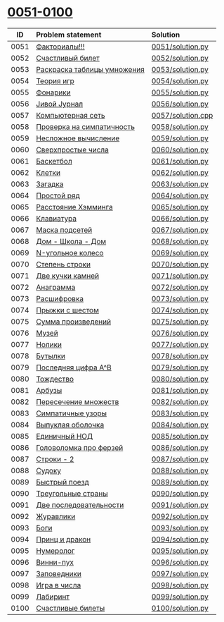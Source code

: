 # [0051-0100](http://acmp.ru/index.asp?main=tasks&str=%20&page=1&id_type=0)

| ID   | Problem statement                                                                                    | Solution                               |
|:----:|:-----------------------------------------------------------------------------------------------------|:---------------------------------------|
| 0051 | [Факториалы!!!                                     ](http://acmp.ru/index.asp?main=task&id_task=51 ) | [0051/solution.py ](0051/solution.py ) |
| 0052 | [Счастливый билет                                  ](http://acmp.ru/index.asp?main=task&id_task=52 ) | [0052/solution.py ](0052/solution.py ) |
| 0053 | [Раскраска таблицы умножения                       ](http://acmp.ru/index.asp?main=task&id_task=53 ) | [0053/solution.py ](0053/solution.py ) |
| 0054 | [Теория игр                                        ](http://acmp.ru/index.asp?main=task&id_task=54 ) | [0054/solution.py ](0054/solution.py ) |
| 0055 | [Фонарики                                          ](http://acmp.ru/index.asp?main=task&id_task=55 ) | [0055/solution.py ](0055/solution.py ) |
| 0056 | [Jивой Jурнал                                      ](http://acmp.ru/index.asp?main=task&id_task=56 ) | [0056/solution.py ](0056/solution.py ) |
| 0057 | [Компьютерная сеть                                 ](http://acmp.ru/index.asp?main=task&id_task=57 ) | [0057/solution.cpp](0057/solution.cpp) |
| 0058 | [Проверка на симпатичность                         ](http://acmp.ru/index.asp?main=task&id_task=58 ) | [0058/solution.py ](0058/solution.py ) |
| 0059 | [Несложное вычисление                              ](http://acmp.ru/index.asp?main=task&id_task=59 ) | [0059/solution.py ](0059/solution.py ) |
| 0060 | [Сверхпростые числа                                ](http://acmp.ru/index.asp?main=task&id_task=60 ) | [0060/solution.py ](0060/solution.py ) |
| 0061 | [Баскетбол                                         ](http://acmp.ru/index.asp?main=task&id_task=61 ) | [0061/solution.py ](0061/solution.py ) |
| 0062 | [Клетки                                            ](http://acmp.ru/index.asp?main=task&id_task=62 ) | [0062/solution.py ](0062/solution.py ) |
| 0063 | [Загадка                                           ](http://acmp.ru/index.asp?main=task&id_task=63 ) | [0063/solution.py ](0063/solution.py ) |
| 0064 | [Простой ряд                                       ](http://acmp.ru/index.asp?main=task&id_task=64 ) | [0064/solution.py ](0064/solution.py ) |
| 0065 | [Расстояние Хэмминга                               ](http://acmp.ru/index.asp?main=task&id_task=65 ) | [0065/solution.py ](0065/solution.py ) |
| 0066 | [Клавиатура                                        ](http://acmp.ru/index.asp?main=task&id_task=66 ) | [0066/solution.py ](0066/solution.py ) |
| 0067 | [Маска подсетей                                    ](http://acmp.ru/index.asp?main=task&id_task=67 ) | [0067/solution.py ](0067/solution.py ) |
| 0068 | [Дом - Школа - Дом                                 ](http://acmp.ru/index.asp?main=task&id_task=68 ) | [0068/solution.py ](0068/solution.py ) |
| 0069 | [N-угольное колесо                                 ](http://acmp.ru/index.asp?main=task&id_task=69 ) | [0069/solution.py ](0069/solution.py ) |
| 0070 | [Степень строки                                    ](http://acmp.ru/index.asp?main=task&id_task=70 ) | [0070/solution.py ](0050/solution.py ) |
| 0071 | [Две кучки камней                                  ](http://acmp.ru/index.asp?main=task&id_task=71 ) | [0071/solution.py ](0051/solution.py ) |
| 0072 | [Анаграмма                                         ](http://acmp.ru/index.asp?main=task&id_task=72 ) | [0072/solution.py ](0052/solution.py ) |
| 0073 | [Расшифровка                                       ](http://acmp.ru/index.asp?main=task&id_task=73 ) | [0073/solution.py ](0053/solution.py ) |
| 0074 | [Прыжки с шестом                                   ](http://acmp.ru/index.asp?main=task&id_task=74 ) | [0074/solution.py ](0054/solution.py ) |
| 0075 | [Сумма произведений                                ](http://acmp.ru/index.asp?main=task&id_task=75 ) | [0075/solution.py ](0055/solution.py ) |
| 0076 | [Музей                                             ](http://acmp.ru/index.asp?main=task&id_task=76 ) | [0076/solution.py ](0056/solution.py ) |
| 0077 | [Нолики                                            ](http://acmp.ru/index.asp?main=task&id_task=77 ) | [0077/solution.py ](0057/solution.py ) |
| 0078 | [Бутылки                                           ](http://acmp.ru/index.asp?main=task&id_task=78 ) | [0078/solution.py ](0058/solution.py ) |
| 0079 | [Последняя цифра A^B                               ](http://acmp.ru/index.asp?main=task&id_task=79 ) | [0079/solution.py ](0079/solution.py ) |
| 0080 | [Тождество                                         ](http://acmp.ru/index.asp?main=task&id_task=80 ) | [0080/solution.py ](0080/solution.py ) |
| 0081 | [Арбузы                                            ](http://acmp.ru/index.asp?main=task&id_task=81 ) | [0081/solution.py ](0081/solution.py ) |
| 0082 | [Пересечение множеств                              ](http://acmp.ru/index.asp?main=task&id_task=82 ) | [0082/solution.py ](0082/solution.py ) |
| 0083 | [Симпатичные узоры                                 ](http://acmp.ru/index.asp?main=task&id_task=83 ) | [0083/solution.py ](0083/solution.py ) |
| 0084 | [Выпуклая оболочка                                 ](http://acmp.ru/index.asp?main=task&id_task=84 ) | [0084/solution.py ](0084/solution.py ) |
| 0085 | [Единичный НОД                                     ](http://acmp.ru/index.asp?main=task&id_task=85 ) | [0085/solution.py ](0085/solution.py ) |
| 0086 | [Головоломка про ферзей                            ](http://acmp.ru/index.asp?main=task&id_task=86 ) | [0086/solution.py ](0086/solution.py ) |
| 0087 | [Строки - 2                                        ](http://acmp.ru/index.asp?main=task&id_task=87 ) | [0087/solution.py ](0087/solution.py ) |
| 0088 | [Судоку                                            ](http://acmp.ru/index.asp?main=task&id_task=88 ) | [0088/solution.py ](0088/solution.py ) |
| 0089 | [Быстрый поезд                                     ](http://acmp.ru/index.asp?main=task&id_task=89 ) | [0089/solution.py ](0089/solution.py ) |
| 0090 | [Треугольные страны                                ](http://acmp.ru/index.asp?main=task&id_task=90 ) | [0090/solution.py ](0090/solution.py ) |
| 0091 | [Две последовательности                            ](http://acmp.ru/index.asp?main=task&id_task=91 ) | [0091/solution.py ](0091/solution.py ) |
| 0092 | [Журавлики                                         ](http://acmp.ru/index.asp?main=task&id_task=92 ) | [0092/solution.py ](0092/solution.py ) |
| 0093 | [Боги                                              ](http://acmp.ru/index.asp?main=task&id_task=93 ) | [0093/solution.py ](0093/solution.py ) |
| 0094 | [Принц и дракон                                    ](http://acmp.ru/index.asp?main=task&id_task=94 ) | [0094/solution.py ](0094/solution.py ) |
| 0095 | [Нумеролог                                         ](http://acmp.ru/index.asp?main=task&id_task=95 ) | [0095/solution.py ](0095/solution.py ) |
| 0096 | [Винни-пух                                         ](http://acmp.ru/index.asp?main=task&id_task=96 ) | [0096/solution.py ](0096/solution.py ) |
| 0097 | [Заповедники                                       ](http://acmp.ru/index.asp?main=task&id_task=97 ) | [0097/solution.py ](0097/solution.py ) |
| 0098 | [Игра в числа                                      ](http://acmp.ru/index.asp?main=task&id_task=98 ) | [0098/solution.py ](0098/solution.py ) |
| 0099 | [Лабиринт                                          ](http://acmp.ru/index.asp?main=task&id_task=99 ) | [0099/solution.py ](0099/solution.py ) |
| 0100 | [Счастливые билеты                                 ](http://acmp.ru/index.asp?main=task&id_task=100) | [0100/solution.py ](0100/solution.py ) |
